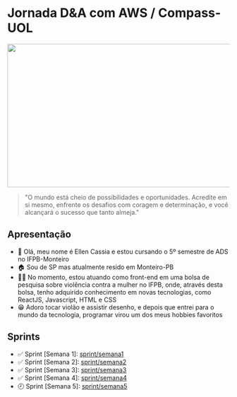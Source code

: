 <h1>Jornada D&A com AWS / Compass-UOL</h1>

<center>
  <img src="https://github.com/EllenCassia/PB-Compass-UOL/assets/102759780/d4953f1b-b720-403c-aaf6-44c0e3645f82" height="325" width="625">
</center>

>"O mundo está cheio de possibilidades e oportunidades. Acredite em si mesmo, enfrente os desafios com coragem e determinação, e você alcançará o sucesso que tanto almeja."

## Apresentação
<ul>
  <li>👋 Olá, meu nome é Ellen Cassia e estou cursando o 5º semestre de ADS no IFPB-Monteiro</li>
  <li>🏠 Sou de SP mas atualmente resido em Monteiro-PB</li>
  <li>👩‍💻 No momento, estou atuando como front-end em uma bolsa de pesquisa sobre violência contra a mulher no IFPB, onde, através desta bolsa, tenho adquirido conhecimento em novas tecnologias, como ReactJS, Javascript, HTML e CSS</li>
  <li>😁 Adoro tocar violão e assistir desenho, e depois que entrei para o mundo da tecnologia, programar virou um dos meus hobbies favoritos</li>
</ul>

## Sprints 
<ul>
  <li>✅ Sprint [Semana 1]: <a href="Sprint1/README.md">sprint/semana1</a></li>
  <li>✅ Sprint [Semana 2]: <a href="Sprint2/README.md">sprint/semana2</a></li>
  <li>✅ Sprint [Semana 3]: <a href="Sprint3/README.md">sprint/semana3</a></li>
  <li>✅ Sprint [Semana 4]: <a href="Sprint4/README.md">sprint/semana4</a></li>
  <li>🕗 Sprint [Semana 5]: <a href="Sprint5/README.md">sprint/semana5</a></li>

</ul>






